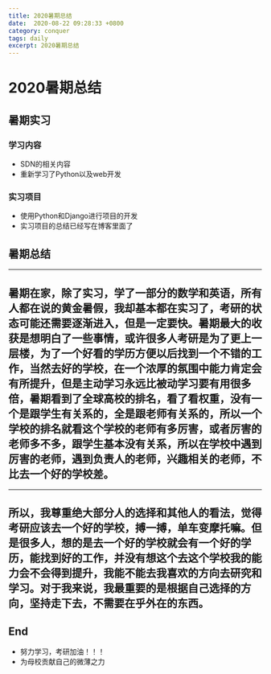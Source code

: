 ```yaml
---
title: 2020暑期总结
date:  2020-08-22 09:28:33 +0800
category: conquer
tags: daily
excerpt: 2020暑期总结
---
```


# 2020暑期总结

## 暑期实习

### 学习内容

+ SDN的相关内容
+ 重新学习了Python以及web开发

### 实习项目

+ 使用Python和Django进行项目的开发
+ 实习项目的总结已经写在博客里面了

## 暑期总结

---
暑期在家，除了实习，学了一部分的数学和英语，所有人都在说的黄金暑假，我却基本都在实习了，考研的状态可能还需要逐渐进入，但是一定要快。暑期最大的收获是想明白了一些事情，或许很多人考研是为了更上一层楼，为了一个好看的学历方便以后找到一个不错的工作，当然去好的学校，在一个浓厚的氛围中能力肯定会有所提升，但是主动学习永远比被动学习要有用很多倍，暑期看到了全球高校的排名，看了看权重，没有一个是跟学生有关系的，全是跟老师有关系的，所以一个学校的排名就看这个学校的老师有多厉害，或者厉害的老师多不多，跟学生基本没有关系，所以在学校中遇到厉害的老师，遇到负责人的老师，兴趣相关的老师，不比去一个好的学校差。
---

---
所以，我尊重绝大部分人的选择和其他人的看法，觉得考研应该去一个好的学校，搏一搏，单车变摩托嘛。但是很多人，想的是去一个好的学校就会有一个好的学历，能找到好的工作，并没有想这个去这个学校我的能力会不会得到提升，我能不能去我喜欢的方向去研究和学习。对于我来说，我最重要的是根据自己选择的方向，坚持走下去，不需要在乎外在的东西。
---

## End

+ 努力学习，考研加油！！！
+ 为母校贡献自己的微薄之力

